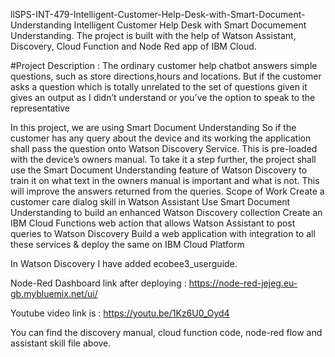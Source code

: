 llSPS-INT-479-Intelligent-Customer-Help-Desk-with-Smart-Document-Understanding
Intelligent Customer Help Desk with Smart Documement Understanding. The project is built with the help of Watson Assistant, Discovery, Cloud Function and Node Red app of IBM Cloud.

#Project Description : The ordinary customer help chatbot answers simple questions, such as store directions,hours and locations. But if the customer asks a question which is totally unrelated to the set of questions given it gives an output as I didn’t understand or you’ve the option to speak to the representative

In this project, we are using Smart Document Understanding So if the customer has any query about the device and its working the application shall pass the question onto Watson Discovery Service. This is pre-loaded with the device’s owners manual. To take it a step further, the project shall use the Smart Document Understanding feature of Watson Discovery to train it on what text in the owners manual is important and what is not. This will improve the answers returned from the queries. Scope of Work Create a customer care dialog skill in Watson Assistant Use Smart Document Understanding to build an enhanced Watson Discovery collection Create an IBM Cloud Functions web action that allows Watson Assistant to post queries to Watson Discovery Build a web application with integration to all these services & deploy the same on IBM Cloud Platform

In Watson Discovery I have added ecobee3_userguide.

Node-Red Dashboard link after deploying : https://node-red-jejeg.eu-gb.mybluemix.net/ui/


Youtube video link is : https://youtu.be/1Kz6U0_Oyd4

You can find the discovery manual, cloud function code, node-red flow and assistant skill file above.
